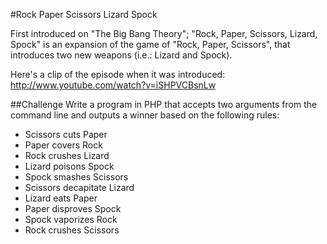 #Rock Paper Scissors Lizard Spock

First introduced on "The Big Bang Theory"; "Rock, Paper, Scissors, Lizard, Spock" is an expansion of the game of "Rock, Paper, Scissors", that introduces two new weapons (i.e.: Lizard and Spock).

Here's a clip of the episode when it was introduced:
http://www.youtube.com/watch?v=iSHPVCBsnLw

##Challenge
Write a program in PHP that accepts two arguments from the command line and outputs a winner based on the following rules:
- Scissors cuts Paper
- Paper covers Rock
- Rock crushes Lizard
- Lizard poisons Spock
- Spock smashes Scissors
- Scissors decapitate Lizard
- Lizard eats Paper
- Paper disproves Spock
- Spock vaporizes Rock
- Rock crushes Scissors

